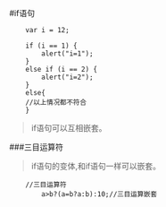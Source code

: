 #if语句

```
	var i = 12;
	
	if (i == 1) {
		alert("i=1");
	}
	else if (i == 2) {
		alert("i=2"); 
	}
	else{
	//以上情况都不符合
	}
```

> if语句可以互相嵌套。



###三目运算符
> if语句的变体,和if语句一样可以嵌套。



```
	//三目运算符
		a>b?(a=b?a:b):10;//三目运算嵌套
```	